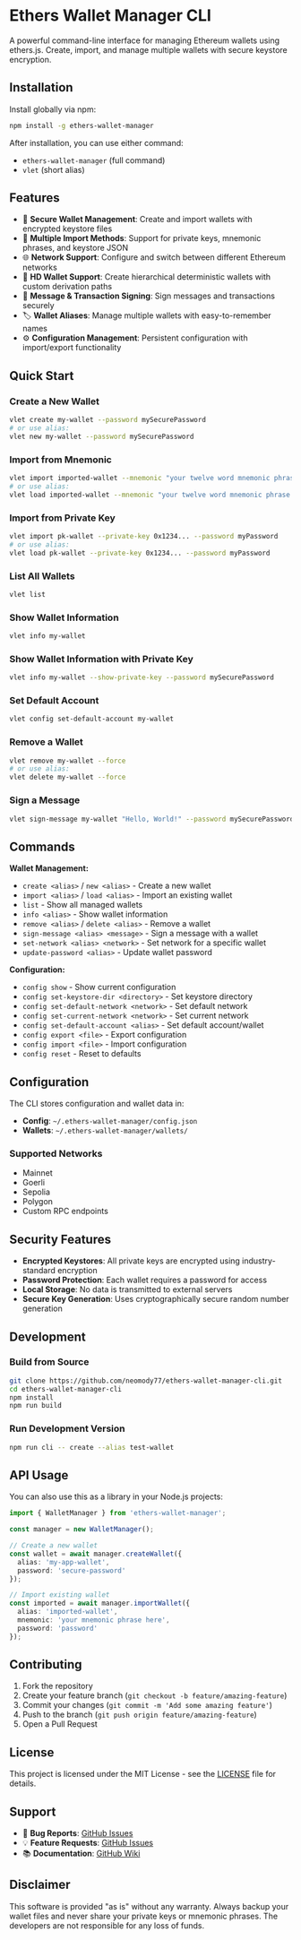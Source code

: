 # Ethers Wallet Manager CLI

A powerful command-line interface for managing Ethereum wallets using ethers.js. Create, import, and manage multiple wallets with secure keystore encryption.

## Installation

Install globally via npm:

```bash
npm install -g ethers-wallet-manager
```

After installation, you can use either command:
- `ethers-wallet-manager` (full command)
- `vlet` (short alias)

## Features

- 🔐 **Secure Wallet Management**: Create and import wallets with encrypted keystore files
- 🎯 **Multiple Import Methods**: Support for private keys, mnemonic phrases, and keystore JSON
- 🌐 **Network Support**: Configure and switch between different Ethereum networks
- 📝 **HD Wallet Support**: Create hierarchical deterministic wallets with custom derivation paths
- 🔑 **Message & Transaction Signing**: Sign messages and transactions securely
- 🏷️ **Wallet Aliases**: Manage multiple wallets with easy-to-remember names
- ⚙️ **Configuration Management**: Persistent configuration with import/export functionality

## Quick Start

### Create a New Wallet
```bash
vlet create my-wallet --password mySecurePassword
# or use alias:
vlet new my-wallet --password mySecurePassword
```

### Import from Mnemonic
```bash
vlet import imported-wallet --mnemonic "your twelve word mnemonic phrase here" --password myPassword
# or use alias:
vlet load imported-wallet --mnemonic "your twelve word mnemonic phrase here" --password myPassword
```

### Import from Private Key
```bash
vlet import pk-wallet --private-key 0x1234... --password myPassword
# or use alias:
vlet load pk-wallet --private-key 0x1234... --password myPassword
```

### List All Wallets
```bash
vlet list
```

### Show Wallet Information
```bash
vlet info my-wallet
```

### Show Wallet Information with Private Key
```bash
vlet info my-wallet --show-private-key --password mySecurePassword
```

### Set Default Account
```bash
vlet config set-default-account my-wallet
```

### Remove a Wallet
```bash
vlet remove my-wallet --force
# or use alias:
vlet delete my-wallet --force
```

### Sign a Message
```bash
vlet sign-message my-wallet "Hello, World!" --password mySecurePassword
```

## Commands

**Wallet Management:**
- `create <alias>` / `new <alias>` - Create a new wallet
- `import <alias>` / `load <alias>` - Import an existing wallet
- `list` - Show all managed wallets
- `info <alias>` - Show wallet information
- `remove <alias>` / `delete <alias>` - Remove a wallet
- `sign-message <alias> <message>` - Sign a message with a wallet
- `set-network <alias> <network>` - Set network for a specific wallet
- `update-password <alias>` - Update wallet password

**Configuration:**
- `config show` - Show current configuration
- `config set-keystore-dir <directory>` - Set keystore directory
- `config set-default-network <network>` - Set default network
- `config set-current-network <network>` - Set current network
- `config set-default-account <alias>` - Set default account/wallet
- `config export <file>` - Export configuration
- `config import <file>` - Import configuration
- `config reset` - Reset to defaults

## Configuration

The CLI stores configuration and wallet data in:
- **Config**: `~/.ethers-wallet-manager/config.json`
- **Wallets**: `~/.ethers-wallet-manager/wallets/`

### Supported Networks
- Mainnet
- Goerli
- Sepolia
- Polygon
- Custom RPC endpoints

## Security Features

- **Encrypted Keystores**: All private keys are encrypted using industry-standard encryption
- **Password Protection**: Each wallet requires a password for access
- **Local Storage**: No data is transmitted to external servers
- **Secure Key Generation**: Uses cryptographically secure random number generation

## Development

### Build from Source
```bash
git clone https://github.com/neomody77/ethers-wallet-manager-cli.git
cd ethers-wallet-manager-cli
npm install
npm run build
```

### Run Development Version
```bash
npm run cli -- create --alias test-wallet
```

## API Usage

You can also use this as a library in your Node.js projects:

```typescript
import { WalletManager } from 'ethers-wallet-manager';

const manager = new WalletManager();

// Create a new wallet
const wallet = await manager.createWallet({
  alias: 'my-app-wallet',
  password: 'secure-password'
});

// Import existing wallet
const imported = await manager.importWallet({
  alias: 'imported-wallet',
  mnemonic: 'your mnemonic phrase here',
  password: 'password'
});
```

## Contributing

1. Fork the repository
2. Create your feature branch (`git checkout -b feature/amazing-feature`)
3. Commit your changes (`git commit -m 'Add some amazing feature'`)
4. Push to the branch (`git push origin feature/amazing-feature`)
5. Open a Pull Request

## License

This project is licensed under the MIT License - see the [LICENSE](LICENSE) file for details.

## Support

- 🐛 **Bug Reports**: [GitHub Issues](https://github.com/neomody77/ethers-wallet-manager-cli/issues)
- 💡 **Feature Requests**: [GitHub Issues](https://github.com/neomody77/ethers-wallet-manager-cli/issues)
- 📚 **Documentation**: [GitHub Wiki](https://github.com/neomody77/ethers-wallet-manager-cli/wiki)

## Disclaimer

This software is provided "as is" without any warranty. Always backup your wallet files and never share your private keys or mnemonic phrases. The developers are not responsible for any loss of funds.